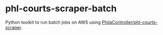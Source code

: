 # phl-courts-scraper-batch

Python toolkit to run batch jobs on AWS using [PhilaController/phl-courts-scraper](https://github.com/PhilaController/PhilaController/phl-courts-scraper).